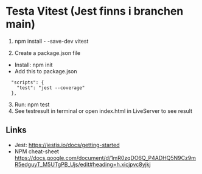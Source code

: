 
# Testa Vitest (Jest finns i branchen main)


1. npm install - -save-dev  vitest





2. Create a package.json file

- Install: npm init
- Add this to package.json

```
  "scripts": {
    "test": "jest --coverage"
  },
```

3. Run: npm test
4. See testresult in terminal or open index.html in LiveServer to see result

## Links

- Jest: https://jestjs.io/docs/getting-started
- NPM cheat-sheet https://docs.google.com/document/d/1mR0zqDO6Q_P4ADHQ5N9Cz9mR5edguyT_M5UTgPB_Ujs/edit#heading=h.xicjpvc8yjkj 


